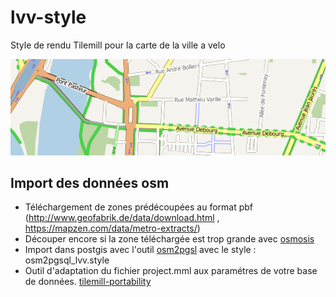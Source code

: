 # lvv-style

Style de rendu Tilemill pour la carte de la ville a velo

![alt tag](https://github.com/rya6453/lvv-style/blob/master/lvv.png)


## Import des données osm

- Téléchargement de zones prédécoupées au format pbf (http://www.geofabrik.de/data/download.html , https://mapzen.com/data/metro-extracts/)
- Découper encore si la zone  téléchargée est trop grande avec [osmosis](https://wiki.openstreetmap.org/wiki/FR:Osmosis)
- Import dans postgis avec l'outil [osm2pgsl](https://wiki.openstreetmap.org/wiki/Osm2pgsql) avec le style : osm2pgsql_lvv.style
- Outil d'adaptation du fichier project.mml aux paramétres de votre base de données.
    [tilemill-portability](https://github.com/stevage/tilemill-portability)




